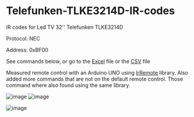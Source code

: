 # Telefunken-TLKE3214D-IR-codes
IR codes for Led TV 32'' Telefunken TLKE3214D

Protocol: NEC

Address: 0xBF00

See commands below, or go to the [Excel](https://github.com/MarianoDesivo/Telefunken-TLKE3214D-IR-codes/blob/main/ControlTelefunken.xlsx) file or the [CSV](https://github.com/MarianoDesivo/Telefunken-TLKE3214D-IR-codes/blob/main/ControlTelefunken.csv) file

Measured remote control with an Arduino UNO using [IrRemote](https://github.com/Arduino-IRremote/Arduino-IRremote) library.
Also added more commands that are not on the default remote control. Those command where also found using the same library.

![image](https://user-images.githubusercontent.com/79780807/111711592-dba59d00-882a-11eb-8ab9-b35dbf19724d.png)
![image](https://user-images.githubusercontent.com/79780807/111711659-fed04c80-882a-11eb-987d-b7126d6c37ca.png)

![image](https://user-images.githubusercontent.com/79780807/111712144-d006a600-882b-11eb-937c-d5e3ebe64ec8.png)



